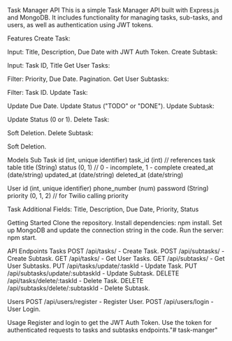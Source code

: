Task Manager API
This is a simple Task Manager API built with Express.js and MongoDB. It includes functionality for managing tasks, sub-tasks, and users, as well as authentication using JWT tokens.

Features
Create Task:

Input: Title, Description, Due Date with JWT Auth Token.
Create Subtask:

Input: Task ID, Title
Get User Tasks:

Filter: Priority, Due Date.
Pagination.
Get User Subtasks:

Filter: Task ID.
Update Task:

Update Due Date.
Update Status ("TODO" or "DONE").
Update Subtask:

Update Status (0 or 1).
Delete Task:

Soft Deletion.
Delete Subtask:

Soft Deletion.


Models
Sub Task
id (int, unique identifier)
task_id (int) // references task table
title (String)
status (0, 1) // 0 - incomplete, 1 - complete
created_at (date/string)
updated_at (date/string)
deleted_at (date/string)


User
id (int, unique identifier)
phone_number (num)
password (String)
priority (0, 1, 2) // for Twilio calling priority


Task
Additional Fields: Title, Description, Due Date, Priority, Status

Getting Started
Clone the repository.
Install dependencies: npm install.
Set up MongoDB and update the connection string in the code.
Run the server: npm start.

API Endpoints
Tasks
POST /api/tasks/ - Create Task.
POST /api/subtasks/ - Create Subtask.
GET /api/tasks/ - Get User Tasks.
GET /api/subtasks/ - Get User Subtasks.
PUT /api/tasks/update/:taskId - Update Task.
PUT /api/subtasks/update/:subtaskId - Update Subtask.
DELETE /api/tasks/delete/:taskId - Delete Task.
DELETE /api/subtasks/delete/:subtaskId - Delete Subtask.

Users
POST /api/users/register - Register User.
POST /api/users/login - User Login.

Usage
Register and login to get the JWT Auth Token.
Use the token for authenticated requests to tasks and subtasks endpoints."# task-manger" 
